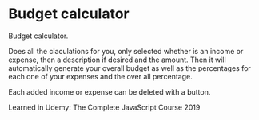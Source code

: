 # Budget calculator
Budget calculator.

Does all the claculations for you, only selected whether is an income or expense, then a description if desired and the amount.
Then it will automatically generate your overall budget as well as the percentages for each one of your expenses and the over all percentage.

Each added income or expense can be deleted with a button.




Learned in  Udemy: The Complete JavaScript Course 2019
